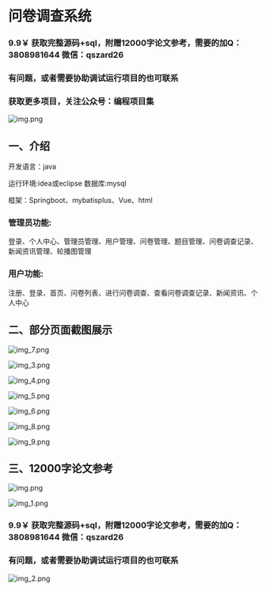 # 问卷调查系统

### 9.9￥ 获取完整源码+sql，附赠12000字论文参考，需要的加Q：3808981644 微信：qszard26
### 有问题，或者需要协助调试运行项目的也可联系
### 获取更多项目，关注公众号：编程项目集


![img.png](img.png)
## 一、介绍

开发语言：java

运行环境:idea或eclipse 数据库:mysql

框架：Springboot、mybatisplus、Vue、html

### 管理员功能:

登录、个人中心、管理员管理、用户管理、问卷管理、题目管理、问卷调查记录、新闻资讯管理、轮播图管理

### 用户功能:

注册、登录、首页、问卷列表、进行问卷调查、查看问卷调查记录、新闻资讯、个人中心

## 二、部分页面截图展示

![img_7.png](imgs/img_7.png)

![img_3.png](imgs/img_3.png)

![img_4.png](imgs/img_4.png)

![img_5.png](imgs/img_5.png)

![img_6.png](imgs/img_6.png)

![img_8.png](imgs/img_8.png)

![img_9.png](imgs/img_9.png)

## 三、12000字论文参考

![img.png](imgs/img.png)

![img_1.png](imgs/img_1.png)

### 9.9￥ 获取完整源码+sql，附赠12000字论文参考，需要的加Q：3808981644 微信：qszard26
### 有问题，或者需要协助调试运行项目的也可联系

![img_2.png](imgs/img_2.png)

